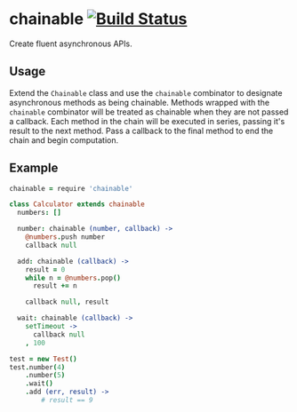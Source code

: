 # chainable [![Build Status](https://travis-ci.org/zeekay/chainable.svg?branch=master)](https://travis-ci.org/zeekay/chainable)
Create fluent asynchronous APIs.

## Usage
Extend the `Chainable` class and use the `chainable` combinator to designate
asynchronous methods as being chainable.  Methods wrapped with the `chainable`
combinator will be treated as chainable when they are not passed a callback.
Each method in the chain will be executed in series, passing it's result to the
next method. Pass a callback to the final method to end the chain and begin
computation.

## Example
```coffeescript
chainable = require 'chainable'

class Calculator extends chainable
  numbers: []

  number: chainable (number, callback) ->
    @numbers.push number
    callback null

  add: chainable (callback) ->
    result = 0
    while n = @numbers.pop()
      result += n

    callback null, result

  wait: chainable (callback) ->
    setTimeout ->
      callback null
    , 100

test = new Test()
test.number(4)
    .number(5)
    .wait()
    .add (err, result) ->
        # result == 9
